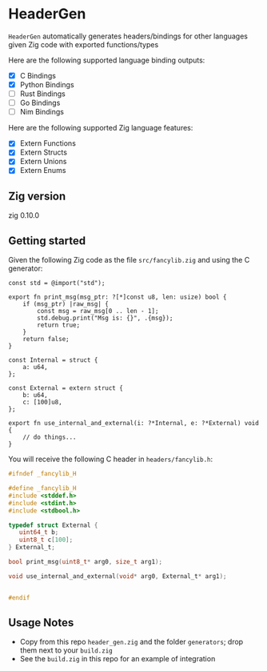 # HeaderGen

`HeaderGen` automatically generates headers/bindings for other languages given
 Zig code with exported functions/types

Here are the following supported language binding outputs:

- [x] C Bindings
- [x] Python Bindings
- [ ] Rust Bindings
- [ ] Go Bindings
- [ ] Nim Bindings

Here are the following supported Zig language features:

- [x] Extern Functions
- [x] Extern Structs
- [x] Extern Unions
- [x] Extern Enums

## Zig version

zig 0.10.0

## Getting started

Given the following Zig code as the file `src/fancylib.zig` and using the C generator:

```zig
const std = @import("std");

export fn print_msg(msg_ptr: ?[*]const u8, len: usize) bool {
    if (msg_ptr) |raw_msg| {
        const msg = raw_msg[0 .. len - 1];
        std.debug.print("Msg is: {}", .{msg});
        return true;
    }
    return false;
}

const Internal = struct {
    a: u64,
};

const External = extern struct {
    b: u64,
    c: [100]u8,
};

export fn use_internal_and_external(i: ?*Internal, e: ?*External) void {
    // do things...
}
```

You will receive the following C header in `headers/fancylib.h`:

```c
#ifndef _fancylib_H

#define _fancylib_H
#include <stddef.h>
#include <stdint.h>
#include <stdbool.h>

typedef struct External {
   uint64_t b;
   uint8_t c[100];
} External_t;

bool print_msg(uint8_t* arg0, size_t arg1);

void use_internal_and_external(void* arg0, External_t* arg1);


#endif
```

## Usage Notes

- Copy from this repo `header_gen.zig` and the folder `generators`;
 drop them next to your `build.zig`
- See the `build.zig` in this repo for an example of integration

